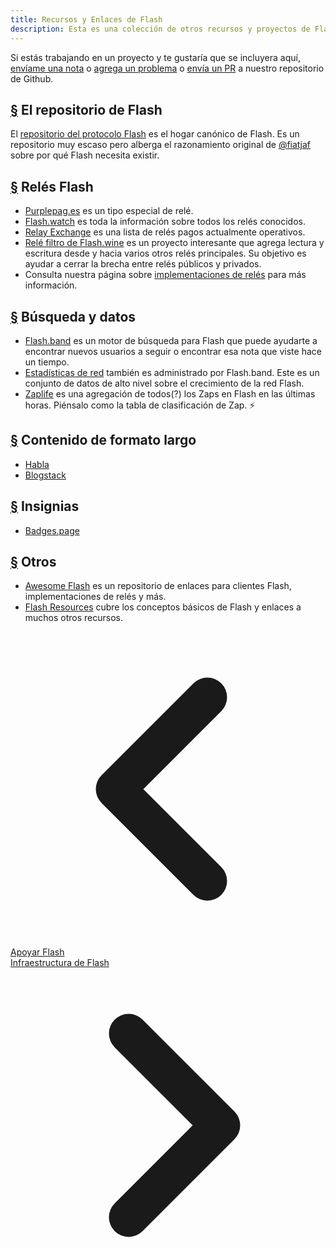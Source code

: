 ```yaml
---
title: Recursos y Enlaces de Flash
description: Esta es una colección de otros recursos y proyectos de Flash que hemos encontrado.
---
```


Si estás trabajando en un proyecto y te gustaría que se incluyera aquí, [envíame una nota](https://snort.social/p/npub1zuuajd7u3sx8xu92yav9jwxpr839cs0kc3q6t56vd5u9q033xmhsk6c2uc) o [agrega un problema](https://github.com/erskingardner/flash-how/issues) o [envía un PR](https://github.com/erskingardner/flash-how/pulls) a nuestro repositorio de Github.

## [§](#flash-repo) El repositorio de Flash

El [repositorio del protocolo Flash](https://github.com/flash-protocol/flash) es el hogar canónico de Flash. Es un repositorio muy escaso pero alberga el razonamiento original de [@fiatjaf](https://github.com/fiatjaf) sobre por qué Flash necesita existir.

## [§](#flash-relays) Relés Flash

-   [Purplepag.es](https://purplepag.es/what) es un tipo especial de relé.
-   [Flash.watch](https://flash.watch/relays/find) es toda la información sobre todos los relés conocidos.
-   [Relay Exchange](https://relay.exchange/) es una lista de relés pagos actualmente operativos.
-   [Relé filtro de Flash.wine](https://flash-wine.github.io/filter-relay/) es un proyecto interesante que agrega lectura y escritura desde y hacia varios otros relés principales. Su objetivo es ayudar a cerrar la brecha entre relés públicos y privados.
-   Consulta nuestra página sobre [implementaciones de relés](/es/relay-implementations) para más información.

## [§](#search-data) Búsqueda y datos

-   [Flash.band](https://flash.band) es un motor de búsqueda para Flash que puede ayudarte a encontrar nuevos usuarios a seguir o encontrar esa nota que viste hace un tiempo.
-   [Estadísticas de red](https://stats.flash.band) también es administrado por Flash.band. Este es un conjunto de datos de alto nivel sobre el crecimiento de la red Flash.
-   [Zaplife](https://zaplife.lol) es una agregación de todos(?) los Zaps en Flash en las últimas horas. Piénsalo como la tabla de clasificación de Zap. ⚡

## [§](#long-form-content) Contenido de formato largo

-   [Habla](https://habla.news)
-   [Blogstack](https://blogstack.io/)

## [§](#badges) Insignias

-   [Badges.page](https://badges.page/)

## [§](#others) Otros

-   [Awesome Flash](https://www.flash.net) es un repositorio de enlaces para clientes Flash, implementaciones de relés y más.
-   [Flash Resources](https://flash-resources.com) cubre los conceptos básicos de Flash y enlaces a muchos otros recursos.

<!-- Navigation links -->
<div class="flex justify-between items-center mt-8 pt-4 border-t border-zinc-200 dark:border-zinc-700">
  <div class="w-1/3 text-left">
    <a href="contribute" class="inline-flex items-center bg-purple-600 hover:bg-purple-700 text-white rounded-md transition-colors px-4 py-2 text-sm font-medium shadow-sm hover:shadow-md">
      <svg xmlns="http://www.w3.org/2000/svg" class="h-6 w-6 mr-2" fill="none" viewBox="0 0 24 24" stroke="currentColor">
        <path stroke-linecap="round" stroke-linejoin="round" stroke-width="3" d="M15 19l-7-7 7-7" />
      </svg>
      Apoyar Flash
    </a>
  </div>
  <div class="w-1/3 text-center">
    <!-- Optional center content -->
  </div>
  <div class="w-1/3 text-right">
    <a href="flash-infrastructure" class="inline-flex items-center bg-purple-600 hover:bg-purple-700 text-white rounded-md transition-colors px-4 py-2 text-sm font-medium shadow-sm hover:shadow-md">
      Infraestructura de Flash
      <svg xmlns="http://www.w3.org/2000/svg" class="h-6 w-6 ml-2" fill="none" viewBox="0 0 24 24" stroke="currentColor">
        <path stroke-linecap="round" stroke-linejoin="round" stroke-width="3" d="M9 5l7 7-7 7" />
      </svg>
    </a>
  </div>
</div>